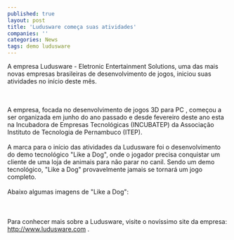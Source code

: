 ```yaml
---
published: true
layout: post
title: 'Ludusware começa suas atividades'
companies: ''
categories: News
tags: demo ludusware
---
```

A empresa Ludusware - Eletronic Entertainment Solutions, uma das mais novas empresas brasileiras de desenvolvimento de jogos, iniciou suas atividades no início deste mês.<br /><br />


<br />A empresa, focada no desenvolvimento de jogos 3D para PC
, começou a ser organizada em junho do ano passado e desde fevereiro deste ano esta na Incubadora de Empresas Tecnológicas (INCUBATEP) da Associação Instituto de Tecnologia de Pernambuco (ITEP).<br /><br />A marca para o início das atividades da Ludusware foi o desenvolvimento do demo tecnológico "Like a Dog", onde o jogador precisa conquistar um cliente de uma loja de animais para não parar no canil. Sendo um demo tecnológico, "Like a Dog" provavelmente jamais se tornará um jogo completo.<br /><br />Abaixo algumas imagens de "Like a Dog":<br /><br /><br /><br />Para conhecer mais sobre a Ludusware, visite o novíssimo site da empresa: <a href="http://www.ludusware.com" target="_blank">http://www.ludusware.com</a>
.
